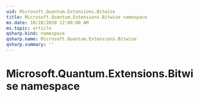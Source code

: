 ```yaml
---
uid: Microsoft.Quantum.Extensions.Bitwise
title: Microsoft.Quantum.Extensions.Bitwise namespace
ms.date: 10/28/2020 12:00:00 AM
ms.topic: article
qsharp.kind: namespace
qsharp.name: Microsoft.Quantum.Extensions.Bitwise
qsharp.summary: ''
---
```


# Microsoft.Quantum.Extensions.Bitwise namespace



